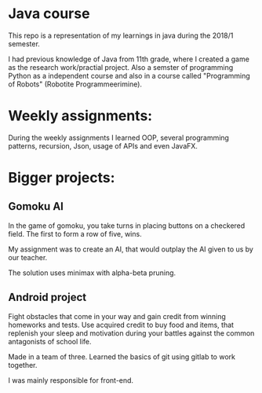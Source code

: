 ﻿Java course
============

This repo is a representation of my learnings in java during the 2018/1 semester.


I had previous knowledge of Java from 11th grade, where I created a game as the research work/practial project. Also a semster of
programming Python as a independent course and also in a course called "Programming of Robots" (Robotite Programmeerimine).


Weekly assignments:
============

During the weekly assignments I learned OOP, several programming patterns, recursion, Json, usage of APIs and even JavaFX.


Bigger projects:
============

Gomoku AI
----------

In the game of gomoku, you take turns in placing buttons on a checkered field. The first to form a row of five, wins.

My assignment was to create an AI, that would outplay the AI given to us by our teacher.

The solution uses minimax with alpha-beta pruning.

Android project
----------

Fight obstacles that come in your way and gain credit from winning homeworks and tests. Use acquired credit to buy food and items,
that replenish your sleep and motivation during your battles against the common antagonists of school life.

Made in a team of three. Learned the basics of git using gitlab to work together.

I was mainly responsible for front-end.
